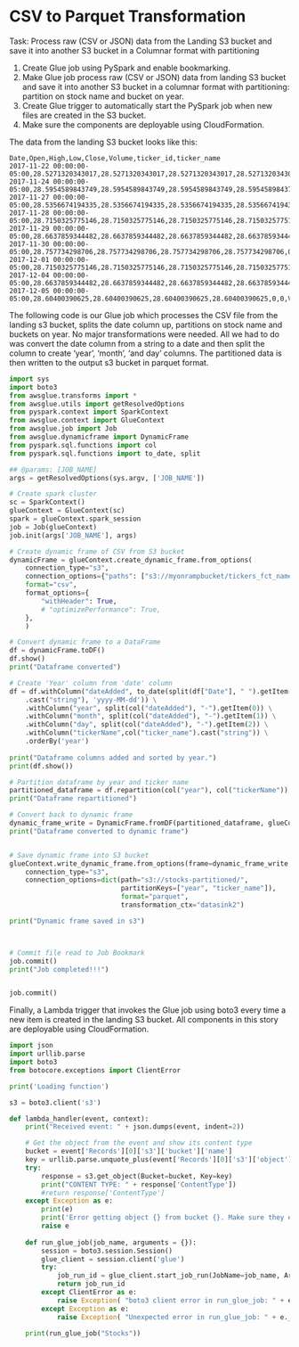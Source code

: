 # CSV to Parquet Transformation

Task: Process raw (CSV or JSON) data from the Landing S3 bucket and save it into another S3 bucket in a Columnar format with partitioning

1. Create Glue job using PySpark and enable bookmarking.
1. Make Glue job process raw (CSV or JSON) data from landing S3 bucket and save it into another S3 bucket in a columnar format with partitioning: partition on stock name and bucket on year.
1. Create Glue trigger to automatically start the PySpark job when new files are created in the S3 bucket.
1. Make sure the components are deployable using CloudFormation.

The data from the landing S3 bucket looks like this:

```
Date,Open,High,Low,Close,Volume,ticker_id,ticker_name
2017-11-22 00:00:00-05:00,28.5271320343017,28.5271320343017,28.5271320343017,28.5271320343017,0,0,VASGX
2017-11-24 00:00:00-05:00,28.5954589843749,28.5954589843749,28.5954589843749,28.595458984375,0,0,VASGX
2017-11-27 00:00:00-05:00,28.5356674194335,28.5356674194335,28.5356674194335,28.5356674194335,0,0,VASGX
2017-11-28 00:00:00-05:00,28.7150325775146,28.7150325775146,28.7150325775146,28.7150325775146,0,0,VASGX
2017-11-29 00:00:00-05:00,28.6637859344482,28.6637859344482,28.6637859344482,28.6637859344482,0,0,VASGX
2017-11-30 00:00:00-05:00,28.757734298706,28.757734298706,28.757734298706,28.757734298706,0,0,VASGX
2017-12-01 00:00:00-05:00,28.7150325775146,28.7150325775146,28.7150325775146,28.7150325775146,0,0,VASGX
2017-12-04 00:00:00-05:00,28.6637859344482,28.6637859344482,28.6637859344482,28.6637859344482,0,0,VASGX
2017-12-05 00:00:00-05:00,28.60400390625,28.60400390625,28.60400390625,28.60400390625,0,0,VASGX
```

The following code is our Glue job which processes the CSV file from the landing s3 bucket, splits the date column up, partitions on stock name and buckets on year. No major transformations were needed. All we had to do was convert the date column from a string to a date and then split the column to create ‘year’, ‘month’, ‘and day’ columns. The partitioned data is then written to the output s3 bucket in parquet format.

```py
import sys
import boto3
from awsglue.transforms import *
from awsglue.utils import getResolvedOptions
from pyspark.context import SparkContext
from awsglue.context import GlueContext
from awsglue.job import Job
from awsglue.dynamicframe import DynamicFrame
from pyspark.sql.functions import col
from pyspark.sql.functions import to_date, split

## @params: [JOB_NAME]
args = getResolvedOptions(sys.argv, ['JOB_NAME'])

# Create spark cluster
sc = SparkContext()
glueContext = GlueContext(sc)
spark = glueContext.spark_session
job = Job(glueContext)
job.init(args['JOB_NAME'], args)

# Create dynamic frame of CSV from S3 bucket
dynamicFrame = glueContext.create_dynamic_frame.from_options(
    connection_type="s3",
    connection_options={"paths": ["s3://myonrampbucket/tickers_fct_name.csv"]},
    format="csv",
    format_options={
        "withHeader": True,
        # "optimizePerformance": True,
    },
    )

# Convert dynamic frame to a DataFrame
df = dynamicFrame.toDF()
df.show()
print("Dataframe converted")

# Create 'Year' column from 'date' column
df = df.withColumn("dateAdded", to_date(split(df["Date"], " ").getItem(0)\
    .cast("string"), 'yyyy-MM-dd')) \
    .withColumn("year", split(col("dateAdded"), "-").getItem(0)) \
    .withColumn("month", split(col("dateAdded"), "-").getItem(1)) \
    .withColumn("day", split(col("dateAdded"), "-").getItem(2)) \
    .withColumn("tickerName",col("ticker_name").cast("string")) \
    .orderBy('year')
    
print("Dataframe columns added and sorted by year.")
print(df.show())

# Partition dataframe by year and ticker name
partitioned_dataframe = df.repartition(col("year"), col("tickerName"))
print("Dataframe repartitioned")

# Convert back to dynamic frame
dynamic_frame_write = DynamicFrame.fromDF(partitioned_dataframe, glueContext, "dynamic_frame_write")
print("Dataframe converted to dynamic frame")


# Save dynamic frame into S3 bucket
glueContext.write_dynamic_frame.from_options(frame=dynamic_frame_write, 
    connection_type="s3", 
    connection_options=dict(path="s3://stocks-partitioned/", 
                            partitionKeys=["year", "ticker_name"]), 
                            format="parquet",
                            transformation_ctx="datasink2")

print("Dynamic frame saved in s3")



# Commit file read to Job Bookmark
job.commit()
print("Job completed!!!")


job.commit()
```

Finally, a Lambda trigger that invokes the Glue job using boto3 every time a new item is created in the landing S3 bucket. All components in this story are deployable using CloudFormation.

```py
import json
import urllib.parse
import boto3
from botocore.exceptions import ClientError

print('Loading function')

s3 = boto3.client('s3')

def lambda_handler(event, context):
    print("Received event: " + json.dumps(event, indent=2))

    # Get the object from the event and show its content type
    bucket = event['Records'][0]['s3']['bucket']['name']
    key = urllib.parse.unquote_plus(event['Records'][0]['s3']['object']['key'], encoding='utf-8')
    try:
        response = s3.get_object(Bucket=bucket, Key=key)
        print("CONTENT TYPE: " + response['ContentType'])
        #return response['ContentType']
    except Exception as e:
        print(e)
        print('Error getting object {} from bucket {}. Make sure they exist and your bucket is in the same region as this function.'.format(key, bucket))
        raise e
        
    def run_glue_job(job_name, arguments = {}):
        session = boto3.session.Session()
        glue_client = session.client('glue')
        try:
            job_run_id = glue_client.start_job_run(JobName=job_name, Arguments=arguments)
            return job_run_id
        except ClientError as e:
            raise Exception( "boto3 client error in run_glue_job: " + e.__str__())
        except Exception as e:
            raise Exception( "Unexpected error in run_glue_job: " + e.__str__())
    
    print(run_glue_job("Stocks"))
```